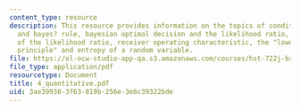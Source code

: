 ```yaml
---
content_type: resource
description: This resource provides information on the topics of conditional probability
  and bayes? rule, bayesian optimal decision and the likelihood ratio, properties
  of the likelihood ratio, receiver operating characteristic, the "lower envelope
  principle" and entropy of a random variable.
file: https://ol-ocw-studio-app-qa.s3.amazonaws.com/courses/hst-722j-brain-mechanisms-for-hearing-and-speech-fall-2005/3ae399383f63819b256e3e6c39322bde_4_quantitative.pdf
file_type: application/pdf
resourcetype: Document
title: 4_quantitative.pdf
uid: 3ae39938-3f63-819b-256e-3e6c39322bde
---
```

